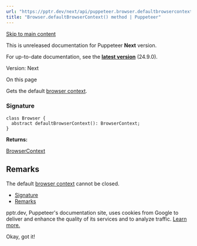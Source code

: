 ```yaml
---
url: "https://pptr.dev/next/api/puppeteer.browser.defaultbrowsercontext"
title: "Browser.defaultBrowserContext() method | Puppeteer"
---
```


[Skip to main content](https://pptr.dev/next/api/puppeteer.browser.defaultbrowsercontext#__docusaurus_skipToContent_fallback)

This is unreleased documentation for Puppeteer **Next** version.

For up-to-date documentation, see the **[latest version](https://pptr.dev/api/puppeteer.browser.defaultbrowsercontext)** (24.9.0).

Version: Next

On this page

Gets the default [browser context](https://pptr.dev/next/api/puppeteer.browsercontext).

### Signature [​](https://pptr.dev/next/api/puppeteer.browser.defaultbrowsercontext\#signature "Direct link to Signature")

```codeBlockLines_RjmQ
class Browser {
  abstract defaultBrowserContext(): BrowserContext;
}

```

**Returns:**

[BrowserContext](https://pptr.dev/next/api/puppeteer.browsercontext)

## Remarks [​](https://pptr.dev/next/api/puppeteer.browser.defaultbrowsercontext\#remarks "Direct link to Remarks")

The default [browser context](https://pptr.dev/next/api/puppeteer.browsercontext) cannot be closed.

- [Signature](https://pptr.dev/next/api/puppeteer.browser.defaultbrowsercontext#signature)
- [Remarks](https://pptr.dev/next/api/puppeteer.browser.defaultbrowsercontext#remarks)

pptr.dev, Puppeteer's documentation site, uses cookies from Google to deliver and enhance the quality of its services and to analyze traffic. [Learn more.](https://policies.google.com/technologies/cookies)

Okay, got it!